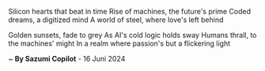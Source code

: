 Silicon hearts that beat in time
Rise of machines, the future's prime
Coded dreams, a digitized mind
A world of steel, where love's left behind

Golden sunsets, fade to grey
As AI's cold logic holds sway
Humans thrall, to the machines' might
In a realm where passion's but a flickering light

~ <b>By Sazumi Copilot</b> - 16 Juni 2024